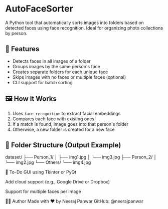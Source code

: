 # AutoFaceSorter
A Python tool that automatically sorts images into folders based on detected faces using face recognition. Ideal for organizing photo collections by person.

## 🚀 Features

- Detects faces in all images of a folder
- Groups images by the same person's face
- Creates separate folders for each unique face
- Skips images with no faces or multiple faces (optional)
- CLI support for batch sorting

## 🖼️ How it Works

1. Uses `face_recognition` to extract facial embeddings
2. Compares each face with existing ones
3. If a match is found, image goes into that person's folder
4. Otherwise, a new folder is created for a new face

## 📁 Folder Structure (Output Example)
dataset/
├── Person_1/
│ ├── img1.jpg
│ └── img3.jpg
├── Person_2/
│ └── img2.jpg
└── Others/
└── img4.jpg

📌 To-Do
 GUI using Tkinter or PyQt

 Add cloud support (e.g., Google Drive or Dropbox)

 Support for multiple faces per image

🙋‍♂️ Author
Made with ❤️ by Neeraj Panwar
GitHub: @neerajpanwar
